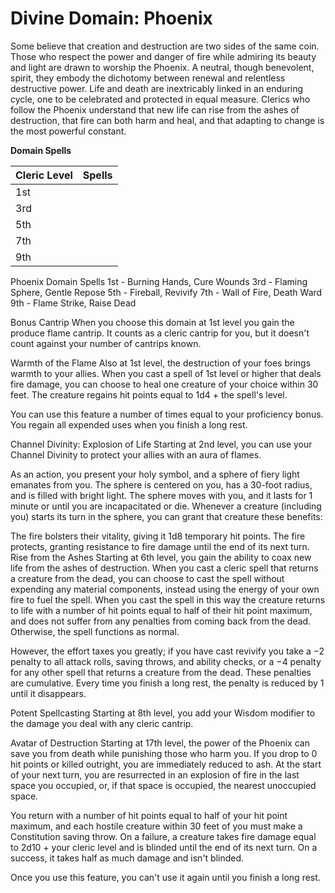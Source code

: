 # Divine Domain: Phoenix
Some believe that creation and destruction are two sides of the same coin. Those who respect the power and danger of fire while admiring its beauty and light are drawn to worship the Phoenix. A neutral, though benevolent, spirit, they embody the dichotomy between renewal and relentless destructive power. Life and death are inextricably linked in an enduring cycle, one to be celebrated and protected in equal measure. Clerics who follow the Phoenix understand that new life can rise from the ashes of destruction, that fire can both harm and heal, and that adapting to change is the most powerful constant.

**Domain Spells**

Cleric Level | Spells
------------ | ------
1st	| 
3rd	| 
5th	| 
7th	| 
9th	| 

Phoenix Domain Spells
1st - Burning Hands, Cure Wounds
3rd - Flaming Sphere, Gentle Repose
5th - Fireball, Revivify
7th - Wall of Fire, Death Ward
9th - Flame Strike, Raise Dead

Bonus Cantrip
When you choose this domain at 1st level you gain the produce flame cantrip. It counts as a cleric cantrip for you, but it doesn't count against your number of cantrips known. 

Warmth of the Flame
Also at 1st level, the destruction of your foes brings warmth to your allies. When you cast a spell of 1st level or higher that deals fire damage, you can choose to heal one creature of your choice within 30 feet. The creature regains hit points equal to 1d4 + the spell's level.

You can use this feature a number of times equal to your proficiency bonus. You regain all expended uses when you finish a long rest.

Channel Divinity: Explosion of Life
Starting at 2nd level, you can use your Channel Divinity to protect your allies with an aura of flames.

As an action, you present your holy symbol, and a sphere of fiery light emanates from you. The sphere is centered on you, has a 30-foot radius, and is filled with bright light. The sphere moves with you, and it lasts for 1 minute or until you are incapacitated or die. Whenever a creature (including you) starts its turn in the sphere, you can grant that creature these benefits:

The fire bolsters their vitality, giving it 1d8 temporary hit points.
The fire protects, granting resistance to fire damage until the end of its next turn.
Rise from the Ashes
Starting at 6th level, you gain the ability to coax new life from the ashes of destruction. When you cast a cleric spell that returns a creature from the dead, you can choose to cast the spell without expending any material components, instead using the energy of your own fire to fuel the spell. When you cast the spell in this way the creature returns to life with a number of hit points equal to half of their hit point maximum, and does not suffer from any penalties from coming back from the dead. Otherwise, the spell functions as normal.

However, the effort taxes you greatly; if you have cast revivify you take a −2 penalty to all attack rolls, saving throws, and ability checks, or a −4 penalty for any other spell that returns a creature from the dead. These penalties are cumulative. Every time you finish a long rest, the penalty is reduced by 1 until it disappears.

Potent Spellcasting
Starting at 8th level, you add your Wisdom modifier to the damage you deal with any cleric cantrip.

Avatar of Destruction
Starting at 17th level, the power of the Phoenix can save you from death while punishing those who harm you. If you drop to 0 hit points or killed outright, you are immediately reduced to ash. At the start of your next turn, you are resurrected in an explosion of fire in the last space you occupied, or, if that space is occupied, the nearest unoccupied space.

You return with a number of hit points equal to half of your hit point maximum, and each hostile creature within 30 feet of you must make a Constitution saving throw. On a failure, a creature takes fire damage equal to 2d10 + your cleric level and is blinded until the end of its next turn. On a success, it takes half as much damage and isn't blinded.

Once you use this feature, you can't use it again until you finish a long rest.
